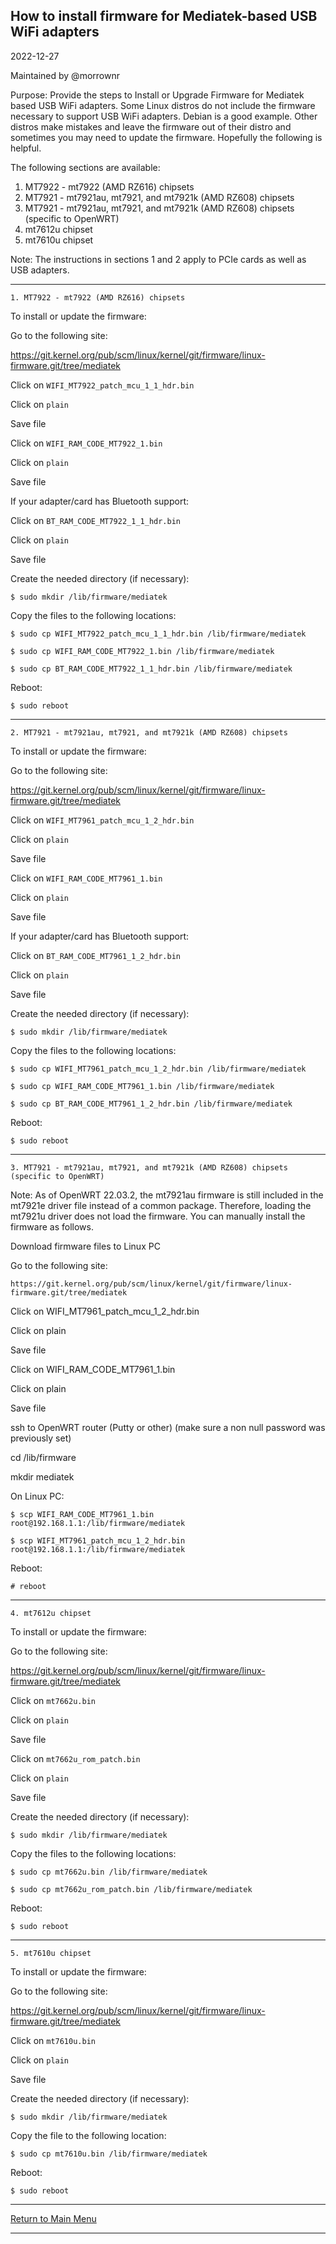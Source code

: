 ## How to install firmware for Mediatek-based USB WiFi adapters

2022-12-27

Maintained by @morrownr

Purpose: Provide the steps to Install or Upgrade Firmware for Mediatek
based USB WiFi adapters. Some Linux distros do not include the firmware
necessary to support USB WiFi adapters. Debian is a good example. Other
distros make mistakes and leave the firmware out of their distro and sometimes
you may need to update the firmware. Hopefully the following is helpful.

The following sections are available:

1. MT7922 - mt7922 (AMD RZ616) chipsets
2. MT7921 - mt7921au, mt7921, and mt7921k (AMD RZ608) chipsets
3. MT7921 - mt7921au, mt7921, and mt7921k (AMD RZ608) chipsets (specific to OpenWRT)
4. mt7612u chipset
5. mt7610u chipset

Note: The instructions in sections 1 and 2 apply to PCIe cards as well as USB adapters.

-----

`1. MT7922 - mt7922 (AMD RZ616) chipsets`

To install or update the firmware:

Go to the following site:

https://git.kernel.org/pub/scm/linux/kernel/git/firmware/linux-firmware.git/tree/mediatek

Click on `WIFI_MT7922_patch_mcu_1_1_hdr.bin`

Click on `plain`

Save file

Click on `WIFI_RAM_CODE_MT7922_1.bin`

Click on `plain`

Save file

If your adapter/card has Bluetooth support:

Click on `BT_RAM_CODE_MT7922_1_1_hdr.bin`

Click on `plain`

Save file

Create the needed directory (if necessary):

```
$ sudo mkdir /lib/firmware/mediatek
```

Copy the files to the following locations:

```
$ sudo cp WIFI_MT7922_patch_mcu_1_1_hdr.bin /lib/firmware/mediatek
```

```
$ sudo cp WIFI_RAM_CODE_MT7922_1.bin /lib/firmware/mediatek
```

```
$ sudo cp BT_RAM_CODE_MT7922_1_1_hdr.bin /lib/firmware/mediatek
```

Reboot:

```
$ sudo reboot
```

-----

`2. MT7921 - mt7921au, mt7921, and mt7921k (AMD RZ608) chipsets`

To install or update the firmware:

Go to the following site:

https://git.kernel.org/pub/scm/linux/kernel/git/firmware/linux-firmware.git/tree/mediatek

Click on `WIFI_MT7961_patch_mcu_1_2_hdr.bin`

Click on `plain`

Save file

Click on `WIFI_RAM_CODE_MT7961_1.bin`

Click on `plain`

Save file

If your adapter/card has Bluetooth support:

Click on `BT_RAM_CODE_MT7961_1_2_hdr.bin`

Click on `plain`

Save file

Create the needed directory (if necessary):

```
$ sudo mkdir /lib/firmware/mediatek
```

Copy the files to the following locations:

```
$ sudo cp WIFI_MT7961_patch_mcu_1_2_hdr.bin /lib/firmware/mediatek
```

```
$ sudo cp WIFI_RAM_CODE_MT7961_1.bin /lib/firmware/mediatek
```

```
$ sudo cp BT_RAM_CODE_MT7961_1_2_hdr.bin /lib/firmware/mediatek
```

Reboot:

```
$ sudo reboot
```

-----

`3. MT7921 - mt7921au, mt7921, and mt7921k (AMD RZ608) chipsets (specific to OpenWRT)`

Note: As of OpenWRT 22.03.2, the mt7921au firmware
is still included in the mt7921e driver file instead
of a common package. Therefore, loading the mt7921u
driver does not load the firmware. You can manually
install the firmware as follows.

Download firmware files to Linux PC

Go to the following site:

```
https://git.kernel.org/pub/scm/linux/kernel/git/firmware/linux-firmware.git/tree/mediatek
```

Click on WIFI_MT7961_patch_mcu_1_2_hdr.bin

Click on plain

Save file

Click on WIFI_RAM_CODE_MT7961_1.bin

Click on plain

Save file


ssh to OpenWRT router (Putty or other) (make sure a non null password was previously set)

cd /lib/firmware

mkdir mediatek

On Linux PC:

```
$ scp WIFI_RAM_CODE_MT7961_1.bin root@192.168.1.1:/lib/firmware/mediatek
```

```
$ scp WIFI_MT7961_patch_mcu_1_2_hdr.bin root@192.168.1.1:/lib/firmware/mediatek
```

Reboot:

```
# reboot
```

-----

`4. mt7612u chipset`

To install or update the firmware:

Go to the following site:

https://git.kernel.org/pub/scm/linux/kernel/git/firmware/linux-firmware.git/tree/mediatek

Click on `mt7662u.bin`

Click on `plain`

Save file

Click on `mt7662u_rom_patch.bin`

Click on `plain`

Save file

Create the needed directory (if necessary):

```
$ sudo mkdir /lib/firmware/mediatek
```

Copy the files to the following locations:

```
$ sudo cp mt7662u.bin /lib/firmware/mediatek
```

```
$ sudo cp mt7662u_rom_patch.bin /lib/firmware/mediatek
```
Reboot:

```
$ sudo reboot
```

-----

`5. mt7610u chipset`

To install or update the firmware:

Go to the following site:

https://git.kernel.org/pub/scm/linux/kernel/git/firmware/linux-firmware.git/tree/mediatek

Click on `mt7610u.bin`

Click on `plain`

Save file

Create the needed directory (if necessary):

```
$ sudo mkdir /lib/firmware/mediatek
```

Copy the file to the following location:

```
$ sudo cp mt7610u.bin /lib/firmware/mediatek
```

Reboot:

```
$ sudo reboot
```

-----

[Return to Main Menu](https://github.com/morrownr/USB-WiFi)

-----
